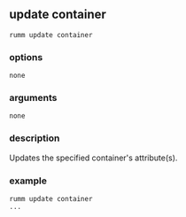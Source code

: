 ## update container

```
rumm update container
```

### options

```
none
```

### arguments

```
none
```

### description
Updates the specified container's attribute(s).

### example

```
rumm update container
...
```